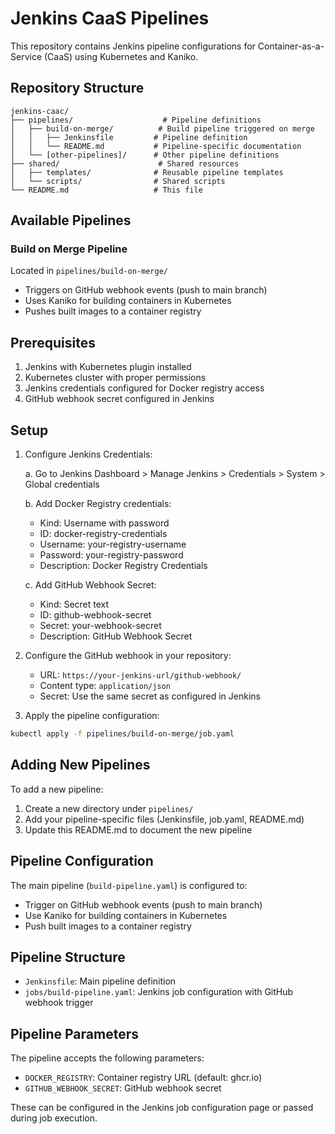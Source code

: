 # Jenkins CaaS Pipelines

This repository contains Jenkins pipeline configurations for Container-as-a-Service (CaaS) using Kubernetes and Kaniko.

## Repository Structure

```
jenkins-caac/
├── pipelines/                    # Pipeline definitions
│   ├── build-on-merge/          # Build pipeline triggered on merge
│   │   ├── Jenkinsfile         # Pipeline definition
│   │   └── README.md           # Pipeline-specific documentation
│   └── [other-pipelines]/      # Other pipeline definitions
├── shared/                      # Shared resources
│   ├── templates/              # Reusable pipeline templates
│   └── scripts/                # Shared scripts
└── README.md                   # This file
```

## Available Pipelines

### Build on Merge Pipeline
Located in `pipelines/build-on-merge/`
- Triggers on GitHub webhook events (push to main branch)
- Uses Kaniko for building containers in Kubernetes
- Pushes built images to a container registry

## Prerequisites

1. Jenkins with Kubernetes plugin installed
2. Kubernetes cluster with proper permissions
3. Jenkins credentials configured for Docker registry access
4. GitHub webhook secret configured in Jenkins

## Setup

1. Configure Jenkins Credentials:

   a. Go to Jenkins Dashboard > Manage Jenkins > Credentials > System > Global credentials
   
   b. Add Docker Registry credentials:
   - Kind: Username with password
   - ID: docker-registry-credentials
   - Username: your-registry-username
   - Password: your-registry-password
   - Description: Docker Registry Credentials

   c. Add GitHub Webhook Secret:
   - Kind: Secret text
   - ID: github-webhook-secret
   - Secret: your-webhook-secret
   - Description: GitHub Webhook Secret

2. Configure the GitHub webhook in your repository:
   - URL: `https://your-jenkins-url/github-webhook/`
   - Content type: `application/json`
   - Secret: Use the same secret as configured in Jenkins

3. Apply the pipeline configuration:
```bash
kubectl apply -f pipelines/build-on-merge/job.yaml
```

## Adding New Pipelines

To add a new pipeline:
1. Create a new directory under `pipelines/`
2. Add your pipeline-specific files (Jenkinsfile, job.yaml, README.md)
3. Update this README.md to document the new pipeline

## Pipeline Configuration

The main pipeline (`build-pipeline.yaml`) is configured to:
- Trigger on GitHub webhook events (push to main branch)
- Use Kaniko for building containers in Kubernetes
- Push built images to a container registry

## Pipeline Structure

- `Jenkinsfile`: Main pipeline definition
- `jobs/build-pipeline.yaml`: Jenkins job configuration with GitHub webhook trigger

## Pipeline Parameters

The pipeline accepts the following parameters:
- `DOCKER_REGISTRY`: Container registry URL (default: ghcr.io)
- `GITHUB_WEBHOOK_SECRET`: GitHub webhook secret

These can be configured in the Jenkins job configuration page or passed during job execution.